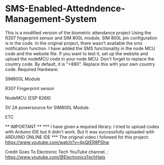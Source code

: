 # SMS-Enabled-Attedndence-Management-System
This is a modified version of the biometric attendance project Using the R307 fingerprint sensor and SIM 800L module. SIM 800L pin configuration is in the code.
In the original project, there wasn't available the sms notification function. I have added the SMS functionality in the node MCU code and the website file. If you want to test it, set up the website and upload the nodeMCU code in your node MCU. Don't forget to replace the country code. By default, it is "+880". Replace this with your own country code.
Required Hardware:

SIM800L Module

R307 Fingerprint sensor

NodeMCU (ESP 8266)

5V 2A powersource for SIM800L Module.

ETC

** IMPORTANT ** 
 *** I have given a required library. I tried to upload codes with Arduino IDE but It didn't work. But It was successfully uploaded with ARDUINO ONLINE IDE *** 
The original video I followed for this project: https://www.youtube.com/watch?v=4pQtER8PShw

Credit Goes To Electronic Tech YouTube channel. : https://www.youtube.com/@ElectronicsTechHaIs

